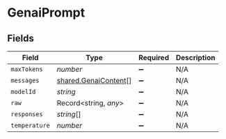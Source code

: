 # GenaiPrompt


## Fields

| Field                                                               | Type                                                                | Required                                                            | Description                                                         |
| ------------------------------------------------------------------- | ------------------------------------------------------------------- | ------------------------------------------------------------------- | ------------------------------------------------------------------- |
| `maxTokens`                                                         | *number*                                                            | :heavy_minus_sign:                                                  | N/A                                                                 |
| `messages`                                                          | [shared.GenaiContent](../../../sdk/models/shared/genaicontent.md)[] | :heavy_minus_sign:                                                  | N/A                                                                 |
| `modelId`                                                           | *string*                                                            | :heavy_minus_sign:                                                  | N/A                                                                 |
| `raw`                                                               | Record<string, *any*>                                               | :heavy_minus_sign:                                                  | N/A                                                                 |
| `responses`                                                         | *string*[]                                                          | :heavy_minus_sign:                                                  | N/A                                                                 |
| `temperature`                                                       | *number*                                                            | :heavy_minus_sign:                                                  | N/A                                                                 |